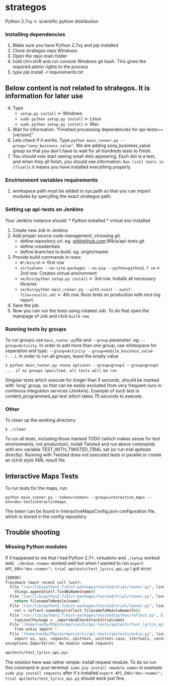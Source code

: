 strategos
=========

Python 2.7xy <- scientific python distribution 

### Installing dependencies

1. Make sure you have Python 2.7xy and pip installed
2. Clone strategos repo
Windows:
3. Open the repo main folder
4. hold ctrl+shift and run console Windows git bash. This gives the required admin rights to the process
5. type pip install -r requirements.txt

<h2> Below content is not related to strategos. It is information for later use </h2>

4. Type
   * `setup.py install` <- Windows
   * `sudo python setup.py install` <- Linux
   * `sudo python setup.py install` <- Mac
5. Wait for information: "Finished processing dependencies for api-tests==[version]"
6. Lets check if it works. Type `python main_runner.py --group="sony_business_value"`. We are adding sony_business_value group so that you don't have to wait for all hundreds tests to finish.
7. You should now start seeing small dots appearing. Each dot is a test, and when they all finish, you should see information: `Ran [int] tests in [float]s` it means you have installed everything properly.

### Envirionment variables requirements

1. workspace path must be added to sys.path so that you can import modules by specyfing the exact strategos path.

### Setting up api-tests on Jenkins

Your Jenkins instance should:
    * Python installed
    * virtual env installed

1. Create new Job in Jenkins
2. Add proper source code management, choosing git. 
    * define repository url. eg. git@github.com:Wikia/api-tests.git
    * define creadentials
    * define branches to build. eg. origin/master
3. Provide build commands in rows:
    * `#!/bin/sh`  <- first row
    * `virtualenv --no-site-packages --no-pip --python=python2.7 ve` <- 2nd row. Creates virtual environment
    * `ve/bin/python setup.py install` <- 3rd row. Installs all necessary libraries
    * `ve/bin/python main_runner.py --with-xunit --xunit-file=results.xml` <- 4th row. Runs tests on production with nice log report.
4. Save the job.
5. Now you can run the tests using created Job. To do that open the mainpage of Job and click `build now`


### Running tests by groups


To	run groups use `main_runner.py`file and `--group` parameter: eg: `--group=Activity`. In order to add more than one group, use whitespace for separation and type: `--group=Activity --group=mobile_business_value (...)`. In order to run all groups, leave the empty value

`$ python main_runner.py <nose options> --group=group1 --group=group2 ...`
` if no groups specified, all tests will be run`

Singular tests which execute for longer than 5 seconds, should be marked with 'long' group, so that can be easily excluded from very frequent runs in continous integration services (Jenkins). Example of such test is content_programmed_api test which takes 70 seconds to execute.

### Other

To clean up the working directory:

`$ ./clean`


To run all tests, including those marked TODO (which makes sense for test environments, not production),
install Twisted and run above commands with env variable TEST_WITH_TWISTED_TRIAL set (or run trial apitests directly).
Running with Twisted does not executed tests in parallel or create an xUnit style XML result file.

<h2>Interactive Maps Tests</h2>
To run tests for the maps, run:

`python main_runner.py --token=<token> --group=interactive_maps --env=dev-testinteractivemaps`

The token can be found in InteractiveMapsConfig.json configuration file, which is stored in the config repository.

<h2>Trouble shooting</h2>
<h3>Missing Python modules</h3>

If it happened to me that I had Python 2.7+, virtualenv and `./setup` worked well, `./devbox <name>` worked well but when I wanted to run `export API_ENV="dev-<name>"; trial apitests/test_lyrics_api.py` I got error:
```bash
[ERROR]
Traceback (most recent call last):
  File "/usr/lib/python2.7/dist-packages/twisted/trial/runner.py", line 660, in loadByNames
    things.append(self.findByName(name))
  File "/usr/lib/python2.7/dist-packages/twisted/trial/runner.py", line 469, in findByName
    return filenameToModule(name)
  File "/usr/lib/python2.7/dist-packages/twisted/trial/runner.py", line 85, in filenameToModule
    ret = reflect.namedAny(reflect.filenameToModuleName(fn))
  File "/usr/lib/python2.7/dist-packages/twisted/python/reflect.py", line 464, in namedAny
    topLevelPackage = _importAndCheckStack(trialname)
  File "/home/nandy/Phpstormprojects/api-tests/apitests/test_lyrics_api.py", line 1, in <module>
    from wikia import *
  File "/home/nandy/Phpstormprojects/api-tests/apitests/wikia.py", line 7, in <module>
    import os, sys, requests, unittest, unittest.case, itertools, contextlib
exceptions.ImportError: No module named requests

apitests/test_lyrics_api.pyc
```

The solution here was rather simple: install request module. To do so run this command in your terminal:
`sudo pip install <module_name>`
in example:
`sudo pip install requests`
after it's installed `export API_ENV="dev-<name>"; trial apitests/test_lyrics_api.py` should work just fine.

